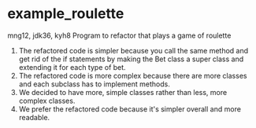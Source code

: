 # example_roulette
mng12, jdk36, kyh8
Program to refactor that plays a game of roulette
1. The refactored code is simpler because you call the same method and get rid of the if statements by making the Bet class a super class and extending it for each type of bet.
2. The refactored code is more complex because there are more classes and each subclass has to implement methods.
3. We decided to have more, simple classes rather than less, more complex classes.
4. We prefer the refactored code because it's simpler overall and more readable.
